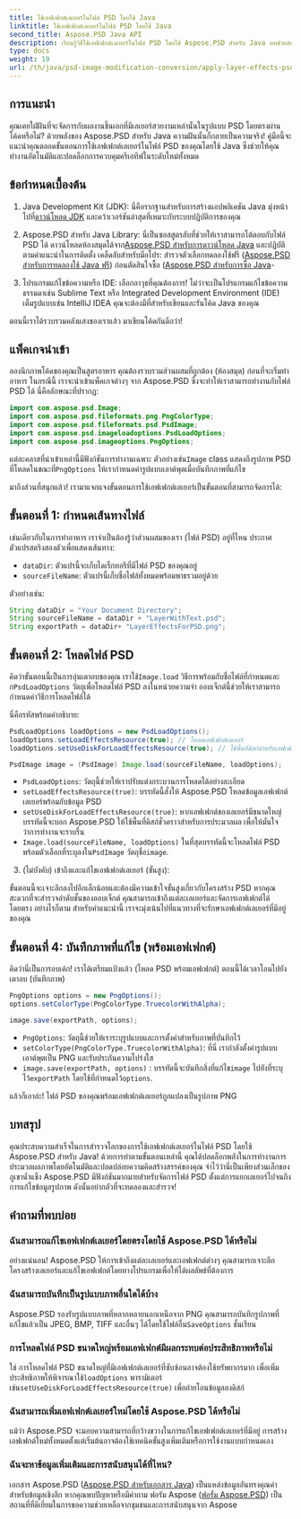 ```yaml
---
title: ใช้เอฟเฟกต์เลเยอร์ในไฟล์ PSD โดยใช้ Java
linktitle: ใช้เอฟเฟกต์เลเยอร์ในไฟล์ PSD โดยใช้ Java
second_title: Aspose.PSD Java API
description: เรียนรู้วิธีใช้เอฟเฟกต์เลเยอร์ในไฟล์ PSD โดยใช้ Aspose.PSD สำหรับ Java บทช่วยสอนนี้ครอบคลุมถึงการโหลด PSD การเข้าถึงเลเยอร์ และการบันทึกภาพที่แก้ไข
type: docs
weight: 19
url: /th/java/psd-image-modification-conversion/apply-layer-effects-psd-files/
---
```

## การแนะนำ

คุณเคยใฝ่ฝันที่จะจัดการกับผลงานชิ้นเอกที่มีเลเยอร์สวยงามเหล่านั้นในรูปแบบ PSD โดยตรงผ่านโค้ดหรือไม่? ด้วยพลังของ Aspose.PSD สำหรับ Java ความฝันนั้นก็กลายเป็นความจริง! คู่มือนี้จะแนะนำคุณตลอดขั้นตอนการใช้เอฟเฟกต์เลเยอร์ในไฟล์ PSD ของคุณโดยใช้ Java ซึ่งช่วยให้คุณทำงานอัตโนมัติและปลดล็อกการควบคุมครีเอทีฟในระดับใหม่ทั้งหมด 

## ข้อกำหนดเบื้องต้น

1.  Java Development Kit (JDK): นี่คือรากฐานสำหรับการสร้างแอปพลิเคชัน Java มุ่งหน้าไปที่[ดาวน์โหลด JDK](https://www.oracle.com/java/technologies/javase/downloads/) และคว้าเวอร์ชันล่าสุดที่เหมาะกับระบบปฏิบัติการของคุณ

2.  Aspose.PSD สำหรับ Java Library: นี่เป็นซอสสูตรลับที่ช่วยให้เราสามารถโต้ตอบกับไฟล์ PSD ได้ ดาวน์โหลดห้องสมุดได้จาก[Aspose.PSD สำหรับการดาวน์โหลด Java](https://releases.aspose.com/psd/java/) และปฏิบัติตามคำแนะนำในการติดตั้ง เคล็ดลับสำหรับมือโปร: สำรวจตัวเลือกทดลองใช้ฟรี ([Aspose.PSD สำหรับการทดลองใช้ Java ฟรี](https://releases.aspose.com/)) ก่อนตัดสินใจซื้อ ([Aspose.PSD สำหรับการซื้อ Java](https://purchase.aspose.com/buy)-

3. โปรแกรมแก้ไขข้อความหรือ IDE: เลือกอาวุธที่คุณต้องการ! ไม่ว่าจะเป็นโปรแกรมแก้ไขข้อความธรรมดาเช่น Sublime Text หรือ Integrated Development Environment (IDE) เต็มรูปแบบเช่น IntelliJ IDEA คุณจะต้องมีที่สำหรับเขียนและรันโค้ด Java ของคุณ

ตอนนี้เราได้รวบรวมคลังแสงของเราแล้ว มาเขียนโค้ดกันดีกว่า!

## แพ็คเกจนำเข้า

ลองนึกภาพโค้ดของคุณเป็นสูตรอาหาร คุณต้องรวบรวมส่วนผสมที่ถูกต้อง (ห้องสมุด) ก่อนที่จะเริ่มทำอาหาร ในกรณีนี้ เราจะนำเข้าแพ็คเกจต่างๆ จาก Aspose.PSD ซึ่งจะทำให้เราสามารถทำงานกับไฟล์ PSD ได้ นี่คือลักษณะที่ปรากฏ:

```java
import com.aspose.psd.Image;
import com.aspose.psd.fileformats.png.PngColorType;
import com.aspose.psd.fileformats.psd.PsdImage;
import com.aspose.psd.imageloadoptions.PsdLoadOptions;
import com.aspose.psd.imageoptions.PngOptions;
```

 แต่ละคลาสที่นำเข้าเหล่านี้มีฟังก์ชันการทำงานเฉพาะ ตัวอย่างเช่น`Image` class แสดงถึงรูปภาพ PSD ที่โหลดในขณะที่`PngOptions` ให้เรากำหนดค่ารูปแบบเอาต์พุตเมื่อบันทึกภาพที่แก้ไข

มาถึงส่วนที่สนุกแล้ว! เรามาแจกแจงขั้นตอนการใช้เอฟเฟกต์เลเยอร์เป็นขั้นตอนที่สามารถจัดการได้:

## ขั้นตอนที่ 1: กำหนดเส้นทางไฟล์

เช่นเดียวกับในการทำอาหาร เราจำเป็นต้องรู้ว่าส่วนผสมของเรา (ไฟล์ PSD) อยู่ที่ไหน ประกาศตัวแปรสตริงสองตัวเพื่อแสดงเส้นทาง:

- `dataDir`: ตัวแปรนี้จะเก็บไดเร็กทอรีที่มีไฟล์ PSD ของคุณอยู่ 
- `sourceFileName`: ตัวแปรนี้เก็บชื่อไฟล์ทั้งหมดพร้อมพาธรวมอยู่ด้วย

ตัวอย่างเช่น:

```java
String dataDir = "Your Document Directory";
String sourceFileName = dataDir + "LayerWithText.psd";
String exportPath = dataDir+ "LayerEffectsForPSD.png";
```

## ขั้นตอนที่ 2: โหลดไฟล์ PSD

 คิดว่าขั้นตอนนี้เป็นการอุ่นเตาอบของคุณ เราใช้`Image.load` วิธีการพร้อมกับชื่อไฟล์ที่กำหนดและก`PsdLoadOptions` วัตถุเพื่อโหลดไฟล์ PSD ลงในหน่วยความจำ ออบเจ็กต์นี้ช่วยให้เราสามารถกำหนดค่าวิธีการโหลดไฟล์ได้

นี่คือรหัสพร้อมคำอธิบาย:

```java
PsdLoadOptions loadOptions = new PsdLoadOptions();
loadOptions.setLoadEffectsResource(true); // โหลดเอฟเฟกต์เลเยอร์
loadOptions.setUseDiskForLoadEffectsResource(true); // ใช้พื้นที่ดิสก์สำหรับเอฟเฟกต์ขนาดใหญ่

PsdImage image = (PsdImage) Image.load(sourceFileName, loadOptions);
```

- `PsdLoadOptions`: วัตถุนี้ช่วยให้เราปรับแต่งกระบวนการโหลดได้อย่างละเอียด
- `setLoadEffectsResource(true)`: บรรทัดนี้สั่งให้ Aspose.PSD โหลดข้อมูลเอฟเฟกต์เลเยอร์พร้อมกับข้อมูล PSD 
- `setUseDiskForLoadEffectsResource(true)`: หากเอฟเฟกต์ของเลเยอร์มีขนาดใหญ่ บรรทัดนี้จะบอก Aspose.PSD ให้ใช้พื้นที่ดิสก์ชั่วคราวสำหรับการประมวลผล เพื่อให้มั่นใจว่าการทำงานจะราบรื่น
- `Image.load(sourceFileName, loadOptions)` ในที่สุดบรรทัดนี้จะโหลดไฟล์ PSD พร้อมตัวเลือกที่ระบุลงใน`PsdImage` วัตถุชื่อ`image`.

3. (ไม่บังคับ) เข้าถึงและแก้ไขเอฟเฟกต์เลเยอร์ (ขั้นสูง):

ขั้นตอนนี้จะเจาะลึกลงไปอีกเล็กน้อยและต้องมีความเข้าใจขั้นสูงเกี่ยวกับโครงสร้าง PSD หากคุณสะดวกที่จะสำรวจลำดับชั้นของออบเจ็กต์ คุณสามารถเข้าถึงแต่ละเลเยอร์และจัดการเอฟเฟกต์ได้โดยตรง อย่างไรก็ตาม สำหรับคำแนะนำนี้ เราจะมุ่งเน้นไปที่แนวทางที่จะรักษาเอฟเฟกต์เลเยอร์ที่มีอยู่ของคุณ
## ขั้นตอนที่ 4: บันทึกภาพที่แก้ไข (พร้อมเอฟเฟกต์)

คิดว่านี่เป็นการอบเค้ก! เราได้เตรียมแป้งแล้ว (โหลด PSD พร้อมเอฟเฟกต์) ตอนนี้ได้เวลาโอนไปยังเตาอบ (บันทึกภาพ) 

```java
PngOptions options = new PngOptions();
options.setColorType(PngColorType.TruecolorWithAlpha);

image.save(exportPath, options);
```

- `PngOptions`: วัตถุนี้ช่วยให้เราระบุรูปแบบและการตั้งค่าสำหรับภาพที่บันทึกไว้
- `setColorType(PngColorType.TruecolorWithAlpha)`: ที่นี่ เรากำลังตั้งค่ารูปแบบเอาต์พุตเป็น PNG และรับประกันความโปร่งใส
- `image.save(exportPath, options)` : บรรทัดนี้จะบันทึกสิ่งที่แก้ไข`image` ไปยังที่ระบุไว้`exportPath` โดยใช้ที่กำหนดไว้`options`.

แล้วก็เอาล่ะ! ไฟล์ PSD ของคุณพร้อมเอฟเฟกต์เลเยอร์ถูกแปลงเป็นรูปภาพ PNG

## บทสรุป

คุณประสบความสำเร็จในการสำรวจโลกของการใช้เอฟเฟกต์เลเยอร์ในไฟล์ PSD โดยใช้ Aspose.PSD สำหรับ Java! ด้วยการทำตามขั้นตอนเหล่านี้ คุณได้ปลดล็อกพลังในการทำงานการประมวลผลภาพโดยอัตโนมัติและปลดปล่อยความคิดสร้างสรรค์ของคุณ จำไว้ว่านี่เป็นเพียงส่วนเล็กของภูเขาน้ำแข็ง Aspose.PSD มีฟังก์ชันมากมายสำหรับจัดการไฟล์ PSD ตั้งแต่การแยกเลเยอร์ไปจนถึงการแก้ไขข้อมูลรูปภาพ ดังนั้นอย่ากลัวที่จะทดลองและสำรวจ!

## คำถามที่พบบ่อย

### ฉันสามารถแก้ไขเอฟเฟกต์เลเยอร์โดยตรงโดยใช้ Aspose.PSD ได้หรือไม่
อย่างแน่นอน! Aspose.PSD ให้การเข้าถึงแต่ละเลเยอร์และเอฟเฟกต์ต่างๆ คุณสามารถเจาะลึกโครงสร้างเลเยอร์และแก้ไขเอฟเฟกต์โดยทางโปรแกรมเพื่อให้ได้ผลลัพธ์ที่ต้องการ 

### ฉันสามารถบันทึกเป็นรูปแบบภาพอื่นใดได้บ้าง
 Aspose.PSD รองรับรูปแบบภาพที่หลากหลายนอกเหนือจาก PNG คุณสามารถบันทึกรูปภาพที่แก้ไขแล้วเป็น JPEG, BMP, TIFF และอื่นๆ ได้โดยใช้ไฟล์อื่น`SaveOptions` ชั้นเรียน

### การโหลดไฟล์ PSD ขนาดใหญ่พร้อมเอฟเฟกต์มีผลกระทบต่อประสิทธิภาพหรือไม่
 ใช่ การโหลดไฟล์ PSD ขนาดใหญ่ที่มีเอฟเฟกต์เลเยอร์ที่ซับซ้อนอาจต้องใช้ทรัพยากรมาก เพื่อเพิ่มประสิทธิภาพให้พิจารณาใช้`loadOptions` พารามิเตอร์เช่น`setUseDiskForLoadEffectsResource(true)` เพื่อถ่ายโอนข้อมูลลงดิสก์

### ฉันสามารถเพิ่มเอฟเฟกต์เลเยอร์ใหม่โดยใช้ Aspose.PSD ได้หรือไม่
แม้ว่า Aspose.PSD จะมอบความสามารถที่กว้างขวางในการแก้ไขเอฟเฟกต์เลเยอร์ที่มีอยู่ การสร้างเอฟเฟกต์ใหม่ทั้งหมดตั้งแต่เริ่มต้นอาจต้องใช้เทคนิคขั้นสูงเพิ่มเติมหรือการใช้งานแบบกำหนดเอง

### ฉันจะหาข้อมูลเพิ่มเติมและการสนับสนุนได้ที่ไหน?
เอกสาร Aspose.PSD ([Aspose.PSD สำหรับเอกสาร Java](https://reference.aspose.com/psd/java/)) เป็นแหล่งข้อมูลอันทรงคุณค่าสำหรับข้อมูลเชิงลึก หากคุณพบปัญหาหรือมีคำถาม ฟอรัม Aspose ([ฟอรั่ม Aspose.PSD](https://forum.aspose.com/c/psd/34)) เป็นสถานที่ที่ดีเยี่ยมในการขอความช่วยเหลือจากชุมชนและการสนับสนุนจาก Aspose